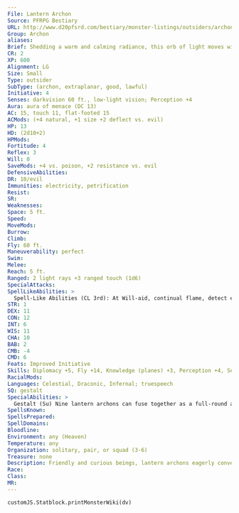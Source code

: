 ```yaml
---
File: Lantern Archon
Source: PFRPG Bestiary
URL: http://www.d20pfsrd.com/bestiary/monster-listings/outsiders/archon/lantern-archon
Group: Archon
aliases: 
Brief: Shedding a warm and calming radiance, this orb of light moves with a preternatural silence and otherworldly grace.
CR: 2
XP: 600
Alignment: LG
Size: Small
Type: outsider
SubType: (archon, extraplanar, good, lawful)
Initiative: 4
Senses: darkvision 60 ft., low-light vision; Perception +4
Aura: aura of menace (DC 13)
AC: 15, touch 11, flat-footed 15
ACMods: (+4 natural, +1 size +2 deflect vs. evil)
HP: 13
HD: (2d10+2)
HPMods: 
Fortitude: 4
Reflex: 3
Will: 0
SaveMods: +4 vs. poison, +2 resistance vs. evil
DefensiveAbilities: 
DR: 10/evil
Immunities: electricity, petrification
Resist: 
SR: 
Weaknesses: 
Space: 5 ft.
Speed: 
MoveMods: 
Burrow: 
Climb: 
Fly: 60 ft.
Maneuverability: perfect
Swim: 
Melee: 
Reach: 5 ft.
Ranged: 2 light rays +3 ranged touch (1d6)
SpecialAttacks: 
SpellLikeAbilities: >
  Spell-Like Abilities (CL 3rd): At Will-aid, continual flame, detect evil, greater teleport (self plus 50 lbs. of objects only)
STR: 1
DEX: 11
CON: 12
INT: 6
WIS: 11
CHA: 10
BAB: 2
CMB: -4
CMD: 6
Feats: Improved Initiative
Skills: Diplomacy +5, Fly +14, Knowledge (planes) +3, Perception +4, Sense Motive +5
RacialMods: 
Languages: Celestial, Draconic, Infernal; truespeech
SQ: gestalt
SpecialAbilities: >
  Gestalt (Su) Nine lantern archons can fuse together as a full-round action, becoming a single Large entity that is more powerful than the individual archons that make up its parts. Looking like a whirlwind of dancing firefly lights, the gestalt has all the powers and abilities of a Large air elemental plus the following: archon, good, and lawful subtypes; archon traits (aura of menace DC 16); 2 light rays (2d6); DR 5/evil and magic. The archons can remain in this form for 2d4 rounds. When the gestalt separates back into individual lantern archons, its remaining hit points are divided evenly among them; if it had less than 9 hit points, some of the component archons die when the gestalt ends. Light Ray (Ex) A lantern archon can fire beams of light to damage foes. These light rays have a maximum range of 30 feet. This attack overcomes damage reduction of any type.
SpellsKnown: 
SpellsPrepared: 
SpellDomains: 
Bloodline: 
Environment: any (Heaven)
Temperature: any
Organization: solitary, pair, or squad (3-6)
Treasure: none
Description: Friendly and curious beings, lantern archons eagerly converse with and assist other creatures. Their bodies, however, are merely globes of spiritual purity and pale light, and though they might interact with their surroundings through pure force of will, such interaction proves too weak to help with most physical tasks. Their evasive natures make them exceptional at scouting-at least in areas where strange lights aren't unusual-relaying messages, and overwhelming enemies with surprise and group tactics. Although they appear fragile, their forms guard them against all but the most profane attacks. A lantern archon always glows, usually as bright as a torch. They have total control over the color of light they shed, and take great pleasure in modulating their colors and brightness in time to music or to entertain other creatures. Most lantern archons speak in airy, echoing voices, with tones that range from somber whispers to hurried chirping. Often, their light fluctuates along with their words or tones, punctuating their speech with sparks of light or gentle pulses. As a swift action, a lantern archon can dampen its light to that of a candle for 1 round. Only death can extinguish this light. As lantern archons never sleep or eat, they make excellent watchers and guardians. Lantern archons light many settlements in the celestial realms in lieu of mundane or magical illumination, serving as disguised sentinels always watchful for approaching evil. Small but fast and zealous, lantern archons make excellent support troops in celestial armies, swarming over weak opponents or teleporting en masse to flanking positions to cut off reinforcements or escape routes. These miniature archons work well together and know that there is great strength in numbers, uniting in times of need and desperation to form gestalts with greater control over their surroundings. Especially brave lantern archons might eventually be promoted into a more powerful kind of archon, but most are content with their status.
Race: 
Class: 
MR: 
---
```

```dataviewjs
customJS.Statblock.printMonsterWiki(dv)
```

